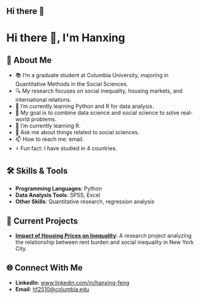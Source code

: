 ## Hi there 👋
# Hi there 👋, I'm Hanxing

## 🌟 About Me
- 📚 I’m a graduate student at Columbia University, majoring in Quantitative Methods in the Social Sciences.
- 🔍 My research focuses on social inequality, housing markets, and international relations.
- 🌱 I’m currently learning Python and R for data analysis.
- 🎯 My goal is to combine data science and social science to solve real-world problems.
- 🌱 I’m currently learning R.
- 💬 Ask me about things related to social sciences.
- 📫 How to reach me: email.
- ⚡ Fun fact: I have studied in 4 countries.

## 🛠️ Skills & Tools
- **Programming Languages**: Python
- **Data Analysis Tools**: SPSS, Excel
- **Other Skills**: Quantitative research, regression analysis

## 🚀 Current Projects
- **[Impact of Housing Prices on Inequality](#)**: A research project analyzing the relationship between rent burden and social inequality in New York City.

## 🌐 Connect With Me
- **LinkedIn**: www.linkedin.com/in/hanxing-feng
- **Email**: hf2510@columbia.edu
